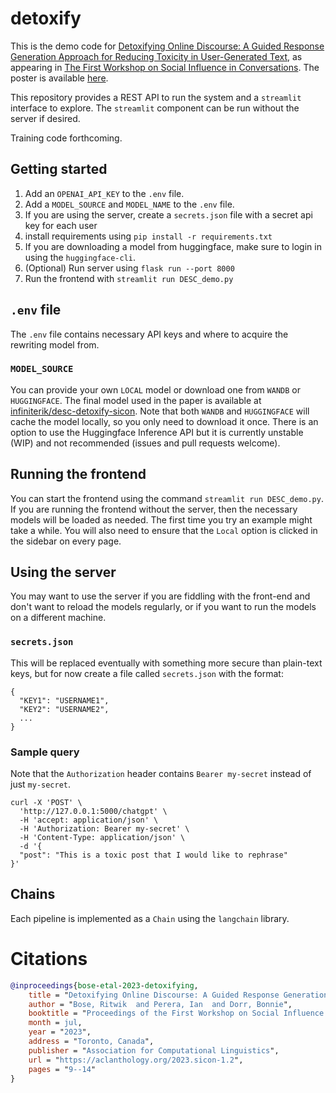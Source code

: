 # detoxify

This is the demo code for [Detoxifying Online Discourse: A Guided Response Generation Approach for Reducing Toxicity in User-Generated Text](pdfs/detoxify-paper.pdf), as appearing in [The First Workshop on Social Influence in Conversations]([url](https://sites.google.com/view/sicon-2023/)). The poster is available [here](pdfs/detoxify-poster.pdf).

This repository provides a REST API to run the system and a `streamlit` interface to explore. The `streamlit` component can be run without the server if desired.

Training code forthcoming.

## Getting started

1. Add an `OPENAI_API_KEY` to the `.env` file.
2. Add a `MODEL_SOURCE` and `MODEL_NAME` to the `.env` file.
4. If you are using the server, create a `secrets.json` file with a secret api key for each user
5. install requirements using `pip install -r requirements.txt`
6. If you are downloading a model from huggingface, make sure to login in using the `huggingface-cli`.
7. (Optional) Run server using `flask run --port 8000`
8. Run the frontend with `streamlit run DESC_demo.py`

## `.env` file

The `.env` file contains necessary API keys and where to acquire the rewriting model from.

### `MODEL_SOURCE`

You can provide your own `LOCAL` model or download one from `WANDB` or `HUGGINGFACE`. The final model used in the paper is available at [infiniterik/desc-detoxify-sicon](https://huggingface.com/infiniterik/desc-detoxify-sicon). Note that both `WANDB` and `HUGGINGFACE` will cache the model locally, so you only need to download it once. There is an option to use the Huggingface Inference API but it is currently unstable (WIP) and not recommended (issues and pull requests welcome).

## Running the frontend

You can start the frontend using the command `streamlit run DESC_demo.py`. If you are running the frontend without the server, then the necessary models will be loaded as needed. The first time you try an example might take a while. You will also need to ensure that the `Local` option is clicked in the sidebar on every page.

## Using the server

You may want to use the server if you are fiddling with the front-end and don't want to reload the models regularly, or if you want to run the models on a different machine.

### `secrets.json`

This will be replaced eventually with something more secure than plain-text keys, but for now create a file called `secrets.json` with the format:

```
{
  "KEY1": "USERNAME1",
  "KEY2": "USERNAME2",
  ...
}
```

### Sample query

Note that the `Authorization` header contains `Bearer my-secret` instead of just `my-secret`.

```
curl -X 'POST' \
  'http://127.0.0.1:5000/chatgpt' \
  -H 'accept: application/json' \
  -H 'Authorization: Bearer my-secret' \
  -H 'Content-Type: application/json' \
  -d '{
  "post": "This is a toxic post that I would like to rephrase"
}'
```

## Chains

Each pipeline is implemented as a `Chain` using the `langchain` library.

# Citations

```bibtex
@inproceedings{bose-etal-2023-detoxifying,
    title = "Detoxifying Online Discourse: A Guided Response Generation Approach for Reducing Toxicity in User-Generated Text",
    author = "Bose, Ritwik  and Perera, Ian  and Dorr, Bonnie",
    booktitle = "Proceedings of the First Workshop on Social Influence in Conversations (SICon 2023)",
    month = jul,
    year = "2023",
    address = "Toronto, Canada",
    publisher = "Association for Computational Linguistics",
    url = "https://aclanthology.org/2023.sicon-1.2",
    pages = "9--14"
}
```
